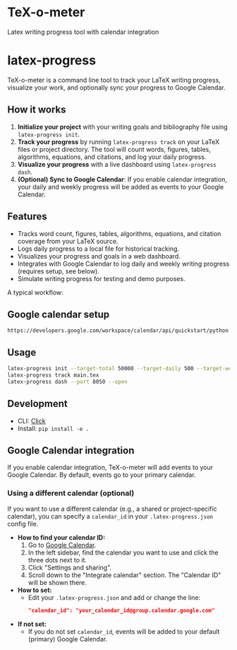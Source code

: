 # TeX-o-meter
Latex writing progress tool with calendar integration


# latex-progress

TeX-o-meter is a command line tool to track your LaTeX writing progress, visualize your work, and optionally sync your progress to Google Calendar.

## How it works

1. **Initialize your project** with your writing goals and bibliography file using `latex-progress init`.
2. **Track your progress** by running `latex-progress track` on your LaTeX files or project directory. The tool will count words, figures, tables, algorithms, equations, and citations, and log your daily progress.
3. **Visualize your progress** with a live dashboard using `latex-progress dash`.
4. **(Optional) Sync to Google Calendar**: If you enable calendar integration, your daily and weekly progress will be added as events to your Google Calendar.

## Features

- Tracks word count, figures, tables, algorithms, equations, and citation coverage from your LaTeX source.
- Logs daily progress to a local file for historical tracking.
- Visualizes your progress and goals in a web dashboard.
- Integrates with Google Calendar to log daily and weekly writing progress (requires setup, see below).
- Simulate writing progress for testing and demo purposes.

A typical workflow:

## Google calendar setup
```
https://developers.google.com/workspace/calendar/api/quickstart/python
```

## Usage

```bash
latex-progress init --target-total 50000 --target-daily 500 --target-weekly 3500 --bib references.bib --calendar google
latex-progress track main.tex
latex-progress dash --port 8050 --open
```

## Development

- CLI: [Click](https://click.palletsprojects.com/)
- Install: `pip install -e .`


## Google Calendar integration

If you enable calendar integration, TeX-o-meter will add events to your Google Calendar. By default, events go to your primary calendar.

### Using a different calendar (optional)

If you want to use a different calendar (e.g., a shared or project-specific calendar), you can specify a `calendar_id` in your `.latex-progress.json` config file.

- **How to find your calendar ID:**
	1. Go to [Google Calendar](https://calendar.google.com/).
	2. In the left sidebar, find the calendar you want to use and click the three dots next to it.
	3. Click "Settings and sharing".
	4. Scroll down to the "Integrate calendar" section. The "Calendar ID" will be shown there.
- **How to set:**
	- Edit your `.latex-progress.json` and add or change the line:
	  ```json
	  "calendar_id": "your_calendar_id@group.calendar.google.com"
	  ```
- **If not set:**
	- If you do not set `calendar_id`, events will be added to your default (primary) Google Calendar.